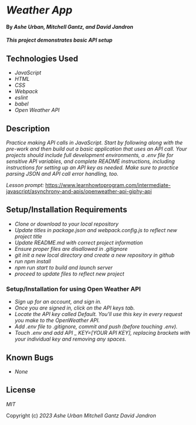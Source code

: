 # _Weather App_


#### By _Ashe Urban, Mitchell Gantz, and David Jandron_

#### _This project demonstrates basic API setup_

## Technologies Used

- _JavaScript_
- _HTML_
- _CSS_
- _Webpack_
- _eslint_
- _babel_
- _Open Weather API_


## Description

_Practice making API calls in JavaScript. Start by following along with the pre-work and then build out a basic application that uses an API call. Your projects should include full development environments, a .env file for sensitive API variables, and complete README instructions, including instructions for setting up an API key as needed. Make sure to practice parsing JSON and API call error handling, too._

_Lesson prompt:_ https://www.learnhowtoprogram.com/intermediate-javascript/asynchrony-and-apis/openweather-api-giphy-api

## Setup/Installation Requirements

- _Clone or download to your local repository_
- _Update titles in package.json and webpack.config.js to reflect new project title_
- _Update README.md with correct project information_
- _Ensure proper files are disallowed in .gitignore_
- _git init a new local directory and create a new repository in github_
- _run npm install_
- _npm run start to build and launch server_
- _proceed to update files to reflect new project_

### Setup/Installation for using Open Weather API
- _Sign up for an account, and sign in._
- _Once you are signed in, click on the API keys tab._
- _Locate the API key called Default. You'll use this key in every request you make to the OpenWeather API._
- _Add .env file to .gitignore, commit and push (before touching .env)._
- _Touch .env and add API _ KEY=[YOUR API KEY], replacing brackets with your individual key and removing any spaces._

## Known Bugs

- _None_

## License

_MIT_

Copyright (c) _2023_ _Ashe Urban_ _Mitchell Gantz_ _David Jandron_
